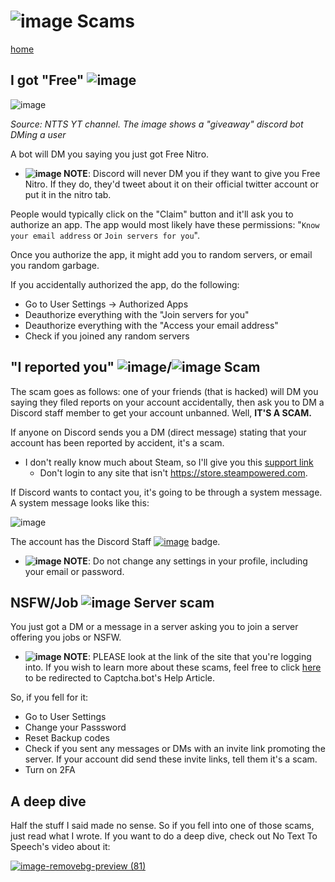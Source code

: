 # ![image](https://github.com/bobbledbobby/bobbledbobby.github.io/assets/154967011/c3204f56-367e-4add-a395-762ea3f36b30)   Scams
[home](https://kdoeodkdokdkdkdododiieieie.github.io/)

## I got "Free" ![image](https://github.com/bobbledbobby/bobbledbobby.github.io/assets/154967011/c083049e-3d03-4931-b47f-0b9c8cfb2763)

![image](https://github.com/bobbledbobby/bobbledbobby.github.io/assets/154967011/870bfa63-e004-4e4c-91e8-276894f7f68d)

_Source: NTTS YT channel. The image shows a "giveaway" discord bot DMing a user_


A bot will DM you saying you just got Free Nitro.

* **![image](https://github.com/kodedkodie/kodedkodie.github.io/assets/154967011/9280d93c-824d-4d5c-8234-7e398c15d462)
NOTE**: Discord will never DM you if they want to give you Free Nitro. If they do, they'd tweet about it on their official twitter account or put it in the nitro tab.

People would typically click on the "Claim" button and it'll ask you to authorize an app. The app would most likely have these permissions: "`Know your email address` or `Join servers for you`".

Once you authorize the app, it might add you to random servers, or email you random garbage.

If you accidentally authorized the app, do the following:
* Go to User Settings → Authorized Apps
* Deauthorize everything with the "Join servers for you"
* Deauthorize everything with the "Access your email address"
* Check if you joined any random servers

## "I reported you" ![image](https://github.com/bobbledbobby/bobbledbobby.github.io/assets/154967011/20f4cd28-1e96-419e-a181-b3bc3629d5d7)/![image](https://github.com/bobbledbobby/bobbledbobby.github.io/assets/154967011/980c49e9-4754-4ce2-91d3-0dabf7476f92)  Scam
The scam goes as follows: one of your friends (that is hacked) will DM you saying they filed reports on your account accidentally, then ask you to DM a Discord staff member to get your account unbanned. Well, **IT'S A SCAM.**

If anyone on Discord sends you a DM (direct message) stating that your account has been reported by accident, it's a scam.

* I don't really know much about Steam, so I'll give you this [support link](https://help.steampowered.com/en/faqs/view/3195-9FFB-BA06-F25B)
  * Don't login to any site that isn't https://store.steampowered.com.

If Discord wants to contact you, it's going to be through a system message. A system message looks like this:

![image](https://github.com/bobbledbobby/bobbledbobby.github.io/assets/154967011/4f429f86-fcb9-423a-9d3b-9f13e2fc897f)

The account has the Discord Staff [![image](https://github.com/bobbledbobby/bobbledbobby.github.io/assets/154967011/02e30092-45ab-4164-ac89-b0af50839f73)](https://support.discord.com/hc/en-us/articles/360035962891-Profile-Badges-101#h_01GM67MNYEVR6445C38JC4V3DS) badge.

* **![image](https://github.com/kodedkodie/kodedkodie.github.io/assets/154967011/9280d93c-824d-4d5c-8234-7e398c15d462)
NOTE**: Do not change any settings in your profile, including your email or password.

## NSFW/Job ![image](https://github.com/bobbledbobby/bobbledbobby.github.io/assets/154967011/20f4cd28-1e96-419e-a181-b3bc3629d5d7) Server scam

You just got a DM or a message in a server asking you to join a server offering you jobs or NSFW.
 * **![image](https://github.com/kodedkodie/kodedkodie.github.io/assets/154967011/9280d93c-824d-4d5c-8234-7e398c15d462)
NOTE**: PLEASE look at the link of the site that you're logging into. If you wish to learn more about these scams, feel free to click [here](https://docs.captcha.bot/reference/phishing-scams) to be redirected to Captcha.bot's Help Article.

So, if you fell for it:
* Go to User Settings
* Change your Passsword
* Reset Backup codes
* Check if you sent any messages or DMs with an invite link promoting the server. If your account did send these invite links, tell them it's a scam.
* Turn on 2FA

## A deep dive
Half the stuff I said made no sense. So if you fell into one of those scams, just read what I wrote. If you want to do a deep dive, check out No Text To Speech's video about it:

 
[![image-removebg-preview (81)](https://github.com/kodedkodie/kodedkodie.github.io/assets/154967011/18fae80e-08fb-4be9-b6d2-b01b5fa3e52d)](https://www.youtube.com/watch?v=Jz-3goOPj9o)

